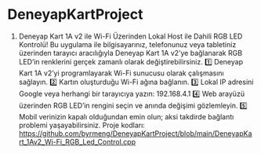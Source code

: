 # DeneyapKartProject

1) Deneyap Kart 1A v2 ile Wi-Fi Üzerinden Lokal Host ile Dahili RGB LED Kontrolü!
   Bu uygulama ile bilgisayarınız, telefonunuz veya tabletiniz üzerinden tarayıcı aracılığıyla Deneyap Kart 1A v2’ye bağlanarak RGB LED’in renklerini gerçek zamanlı olarak değiştirebilirsiniz.
   1️⃣ Deneyap Kart 1A v2’yi programlayarak Wi-Fi sunucusu olarak çalışmasını sağlayın.
   2️⃣ Kartın oluşturduğu Wi-Fi ağına bağlanın.
   3️⃣ Lokal IP adresini Google veya herhangi bir tarayıcıya yazın: 192.168.4.1
   4️⃣ Web arayüzü üzerinden RGB LED’in rengini seçin ve anında değişimi gözlemleyin.
   5️⃣ Mobil verinizin kapalı olduğundan emin olun; aksi takdirde bağlantı problemi yaşayabilirsiniz.
   Proje kodları: https://github.com/byrmeng/DeneyapKartProject/blob/main/DeneyapKart_1Av2_Wi-Fi_RGB_Led_Control.cpp
